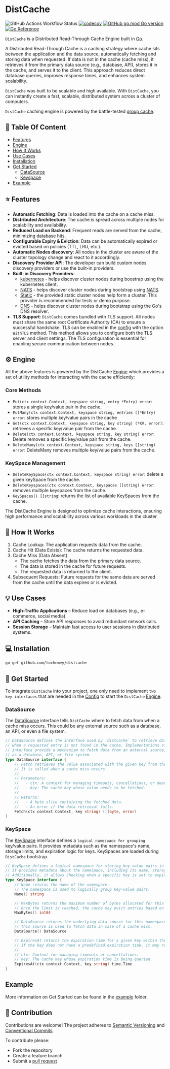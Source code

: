 # DistCache

![GitHub Actions Workflow Status](https://img.shields.io/github/actions/workflow/status/Tochemey/distcache/build.yml)
[![codecov](https://codecov.io/gh/Tochemey/distcache/graph/badge.svg?token=0eS0QphVUH)](https://codecov.io/gh/Tochemey/distcache)
[![GitHub go.mod Go version](https://badges.chse.dev/github/go-mod/go-version/Tochemey/distcache)](https://go.dev/doc/install)
[![Go Reference](https://pkg.go.dev/badge/github.com/tochemey/distcache.svg)](https://pkg.go.dev/github.com/tochemey/distcache)

`DistCache` is a Distributed Read-Through Cache Engine built in [Go](https://go.dev/).

A Distributed Read-Through Cache is a caching strategy where cache sits between the application and the data source,
automatically fetching and storing data when requested. If data is not in the cache (cache miss), it retrieves it from the primary data source (e.g., database, API), stores it
in the cache, and serves it to the client. This approach reduces direct database queries, improves response times, and enhances system scalability.

`DistCache` was built to be scalable and high available. With `DistCache`, you can instantly create a fast, scalable, distributed system across a cluster of computers.

`DistCache` caching engine is powered by the battle-tested [group cache](https://github.com/groupcache/groupcache-go).

## 👋 Table Of Content

- [Features](#-features)
- [Engine](#-engine)
- [How It Works](#how-it-works)
- [Use Cases](#-use-cases)
- [Installation](#-installation)
- [Get Started](#-get-started)
    - [DataSource](#datasource)
    - [Keyspace](#keyspace)
- [Example](#example)

## ⭐️ Features

- **Automatic Fetching**: Data is loaded into the cache on a cache miss.
- **Distributed Architecture**: The cache is spread across multiple nodes for scalability and availability.
- **Reduced Load on Backend**: Frequent reads are served from the cache, minimizing database hits.
- **Configurable Expiry & Eviction**: Data can be automatically expired or evicted based on policies (TTL, LRU, etc.).
- **Automatic Nodes discovery**: All nodes in the cluster are aware of the cluster topology change and react to it
  accordingly.
- **Discovery Provider API**: The developer can build custom nodes discovery providers or use the built-in providers.
- **Built-in Discovery Providers**:
    - [kubernetes](./discovery/kubernetes/README.md) - helps discover cluster nodes during boostrap using the kubernetes client.
    - [NATS](./discovery/nats/README.md) - helps discover cluster nodes during bootstrap using [NATS](https://github.com/nats-io/nats.go).
    - [Static](./discovery/static/README.md) - the provided static cluster nodes help form a cluster. This provider is recommended for tests or demo purpose.
    - [DNS](./discovery/dnssd/README.md) - helps discover cluster nodes during bootstrap using the Go's DNS resolver.
- **TLS Support**: `DistCache` comes bundled with TLS support. All nodes must share the same root Certificate Authority (CA) to ensure a successful handshake.
  TLS can be enabled in the [config](./config.go) with the option `WithTLS` method. This method allows you to configure both the TLS server and client settings.
  The TLS configuration is essential for enabling secure communication between nodes.

## ⚙️ Engine

All the above features is powered by the DistCache [Engine](./engine.go) which provides a set of utility methods for interacting with the cache efficiently:

### Core Methods

- `Put(ctx context.Context, keyspace string, entry *Entry) error`: stores a single key/value pair in the cache.
- `PutMany(ctx context.Context, keyspace string, entries []*Entry) error`: stores multiple key/value pairs in the cache
- `Get(ctx context.Context, keyspace string, key string) (*KV, error)`: retrieves a specific key/value pair from the cache.
- `Delete(ctx context.Context, keyspace string, key string) error`: Delete removes a specific key/value pair from the cache.
- `DeleteMany(ctx context.Context, keyspace string, keys []string) error`: DeleteMany removes multiple key/value pairs from the cache.

### KeySpace Management

- `DeleteKeySpace(ctx context.Context, keyspace string) error`: delete a given keySpace from the cache.
- `DeleteKeyspaces(ctx context.Context, keyspaces []string) error`: removes multiple keyspaces from the cache.
- `KeySpaces() []string`: returns the list of available KeySpaces from the cache.

The DistCache Engine is designed to optimize cache interactions, ensuring high performance and scalability across various workloads in the cluster.

## 📝 How It Works

1. Cache Lookup: The application requests data from the cache.
2. Cache Hit (Data Exists): The cache returns the requested data.
3. Cache Miss (Data Absent):
    - The cache fetches the data from the primary data source.
    - The data is stored in the cache for future requests.
    - The requested data is returned to the client.
4. Subsequent Requests: Future requests for the same data are served from the cache until the data expires or is
   evicted.

## 💡 Use Cases

- **High-Traffic Applications** – Reduce load on databases (e.g., e-commerce, social media).
- **API Caching** – Store API responses to avoid redundant network calls.
- **Session Storage** – Maintain fast access to user sessions in distributed systems.

## 💻 Installation

```bash
go get github.com/tochemey/distcache
```

## 🚀 Get Started

To integrate `DistCache` into your project, one only need to implement `two key interfaces` that are needed in the [Config](./config.go) to start the `DistCache` [Engine](./engine.go).

### DataSource

The [DataSource](./datasource.go) interface tells `DistCache` where to fetch data from when a cache miss occurs. This could be any external source such as a database, an API, or even a file system.

````go
// DataSource defines the interface used by `distcache` to retrieve data
// when a requested entry is not found in the cache. Implementations of this
// interface provide a mechanism to fetch data from an external source, such
// as a database, API, or file system.
type DataSource interface {
    // Fetch retrieves the value associated with the given key from the data source.
    // It is called when a cache miss occurs.
    //
    // Parameters:
    //   - ctx: A context for managing timeouts, cancellations, or deadlines.
    //   - key: The cache key whose value needs to be fetched.
    //
    // Returns:
    //   - A byte slice containing the fetched data.
    //   - An error if the data retrieval fails.
    Fetch(ctx context.Context, key string) ([]byte, error)
}
````

### KeySpace

The [KeySpace](./keyspace.go) interface defines a `logical namespace for grouping` key/value pairs. It provides metadata such as the namespace's name, storage limits, and expiration logic for keys.
KeySpaces are loaded during `DistCache` bootstrap. 

```go
// KeySpace defines a logical namespace for storing key-value pairs in a distributed cache.
// It provides metadata about the namespace, including its name, storage limits, and data source.
// Additionally, it allows checking when a specific key is set to expire.
type KeySpace interface {
	// Name returns the name of the namespace.
	// The namespace is used to logically group key-value pairs.
	Name() string

	// MaxBytes returns the maximum number of bytes allocated for this namespace.
	// Once the limit is reached, the cache may evict entries based on its eviction policy.
	MaxBytes() int64

	// DataSource returns the underlying data source for this namespace.
	// This source is used to fetch data in case of a cache miss.
	DataSource() DataSource

	// ExpiresAt returns the expiration time for a given key within the namespace.
	// If the key does not have a predefined expiration time, it may return a zero time.
	//
	// ctx: Context for managing timeouts or cancellations.
	// key: The cache key whose expiration time is being queried.
	ExpiresAt(ctx context.Context, key string) time.Time
}
```

## Example
More information on Get Started can be found in the [example](./example) folder.

## 🤲 Contribution

Contributions are welcome!
The project adheres to [Semantic Versioning](https://semver.org)
and [Conventional Commits](https://www.conventionalcommits.org/en/v1.0.0/).

To contribute please:

- Fork the repository
- Create a feature branch
- Submit a [pull request](https://help.github.com/articles/using-pull-requests)
